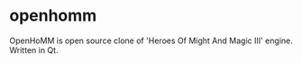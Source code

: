openhomm
========

OpenHoMM is open source clone of 'Heroes Of Might And Magic III' engine. Written in Qt.